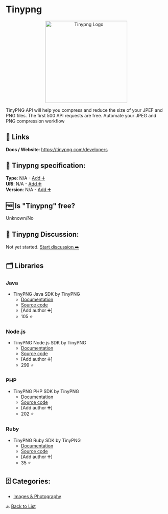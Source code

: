 # Tinypng
<p align="center">
    <img width="256" src="https://raw.githubusercontent.com/apis-list/apis-list/main/apis/tinypng/logo_256x256.png" alt="Tinypng Logo"/>
</p>
TinyPNG API will help you compress and reduce the size of your JPEF and PNG files. The first 500 API requests are free. Automate your JPEG and PNG compression workflow

##  🔗 Links
**Docs / Website**: https://tinypng.com/developers

## 🧬 Tinypng specification:
**Type**: N/A - [Add ➕](https://github.com/apis-list/apis-list/edit/main/apis-list.yaml)  
**URI**: N/A - [Add ➕](https://github.com/apis-list/apis-list/edit/main/apis-list.yaml)  
**Version**: N/A - [Add ➕](https://github.com/apis-list/apis-list/edit/main/apis-list.yaml)

## 🆓 Is "Tinypng" free?
 Unknown/No 

## 💬 Tinypng Discussion:
Not yet started. [Start discussion ➡️](https://github.com/apis-list/apis-list/discussions/new)

## 🗂️ Libraries
### Java
- TinyPNG Java SDK by TinyPNG
    - [Documentation](https://tinypng.com/developers/reference/java)
    - [Source code](https://github.com/tinify/tinify-java)
    - [Add author ➕]
    - 105 ⭐

### Node.js
- TinyPNG Node.js SDK by TinyPNG
    - [Documentation](https://tinypng.com/developers/reference/nodejs)
    - [Source code](https://github.com/tinify/tinify-nodejs)
    - [Add author ➕]
    - 299 ⭐

### PHP
- TinyPNG PHP SDK by TinyPNG
    - [Documentation](https://tinypng.com/developers/reference/php)
    - [Source code](https://github.com/tinify/tinify-php)
    - [Add author ➕]
    - 202 ⭐

### Ruby
- TinyPNG Ruby SDK by TinyPNG
    - [Documentation](https://tinypng.com/developers/reference/ruby)
    - [Source code](https://github.com/tinify/tinify-ruby)
    - [Add author ➕]
    - 35 ⭐


## 🗄️ Categories:
- [Images & Photography](https://github.com/apis-list/apis-list#images--photography-)

🔙  [Back to List](https://github.com/apis-list/apis-list)
